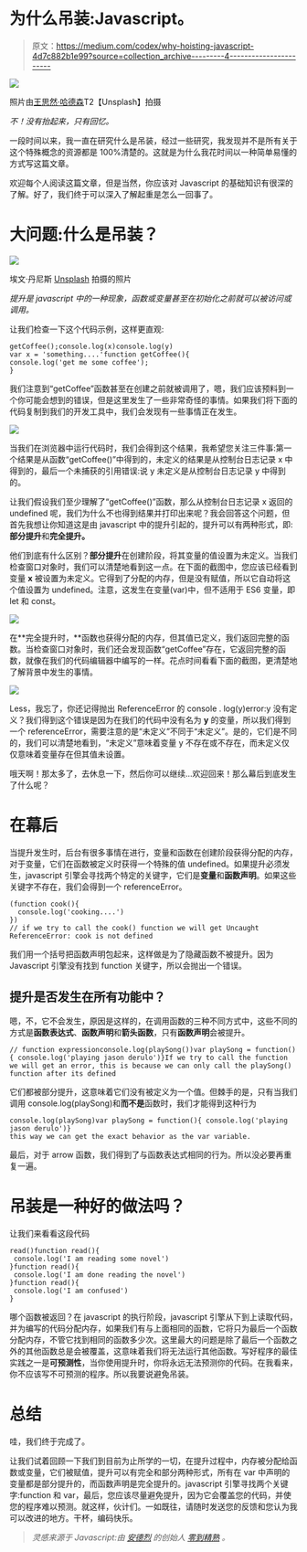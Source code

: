 # 为什么吊装:Javascript。

> 原文：<https://medium.com/codex/why-hoisting-javascript-4d7c882b1e99?source=collection_archive---------4----------------------->

![](img/3fd2ad955df26952db0104888c32b7b2.png)

照片由[王思然·哈德森](https://unsplash.com/@hudsoncrafted)T2【Unsplash】拍摄

*不！没有抬起来，只有回忆。*

一段时间以来，我一直在研究什么是吊装，经过一些研究，我发现并不是所有关于这个特殊概念的资源都是 100%清楚的。这就是为什么我花时间以一种简单易懂的方式写这篇文章。

欢迎每个人阅读这篇文章，但是当然，你应该对 Javascript 的基础知识有很深的了解。好了，我们终于可以深入了解起重是怎么一回事了。

# 大问题:什么是吊装？

![](img/471070a877ad8bd2a10b5db85f34c07e.png)

埃文·丹尼斯 [Unsplash](https://unsplash.com/photos/i--IN3cvEjg) 拍摄的照片

*提升是 javascript 中的一种现象，函数或变量甚至在初始化之前就可以被访问或调用。*

让我们检查一下这个代码示例，这样更直观:

```
getCoffee();console.log(x)console.log(y)
var x = 'something....'function getCoffee(){
console.log('get me some coffee');
} 
```

我们注意到“getCoffee”函数甚至在创建之前就被调用了，嗯，我们应该预料到一个你可能会想到的错误，但是这里发生了一些非常奇怪的事情。如果我们将下面的代码复制到我们的开发工具中，我们会发现有一些事情正在发生。

![](img/53886fa8bba2b1d9af67248d7f1015a6.png)

当我们在浏览器中运行代码时，我们会得到这个结果，我希望您关注三件事:第一个结果是从函数“getCoffee()”中得到的，未定义的结果是从控制台日志记录 x 中得到的，最后一个未捕获的引用错误:说 y 未定义是从控制台日志记录 y 中得到的。

让我们假设我们至少理解了“getCoffee()”函数，那么从控制台日志记录 x 返回的 undefined 呢，我们为什么不也得到结果并打印出来呢？我会回答这个问题，但首先我想让你知道这是由 javascript 中的提升引起的，提升可以有两种形式，即:**部分提升**和**完全提升。**

他们到底有什么区别？**部分提升**在创建阶段，将其变量的值设置为未定义。当我们检查窗口对象时，我们可以清楚地看到这一点。在下面的截图中，您应该已经看到变量 **x** 被设置为未定义。它得到了分配的内存，但是没有赋值，所以它自动将这个值设置为 undefined。注意，这发生在变量(var)中，但不适用于 ES6 变量，即 let 和 const。

![](img/f21b272a3ad645480557b8a37e2fa5a6.png)

在**完全提升时，**函数也获得分配的内存，但其值已定义，我们返回完整的函数。当检查窗口对象时，我们还会发现函数“getCoffee”存在，它返回完整的函数，就像在我们的代码编辑器中编写的一样。花点时间看看下面的截图，更清楚地了解背景中发生的事情。

![](img/798219b96777dacc1ecfb230e9bd2d41.png)

Less，我忘了，你还记得抛出 ReferenceError 的 console . log(y)error:y 没有定义？我们得到这个错误是因为在我们的代码中没有名为 **y** 的变量，所以我们得到一个 referenceError，需要注意的是“未定义”不同于“未定义”。是的，它们是不同的，我们可以清楚地看到，“未定义”意味着变量 y 不存在或不存在，而未定义仅仅意味着变量存在但其值未设置。

哦天啊！那太多了，去休息一下，然后你可以继续...欢迎回来！那么幕后到底发生了什么呢？

# 在幕后

当提升发生时，后台有很多事情在进行，变量和函数在创建阶段获得分配的内存，对于变量，它们在函数被定义时获得一个特殊的值 undefined。如果提升必须发生，javascript 引擎会寻找两个特定的关键字，它们是**变量**和**函数声明**。如果这些关键字不存在，我们会得到一个 referenceError。

```
(function cook(){ 
  console.log('cooking....')
})
// if we try to call the cook() function we will get Uncaught ReferenceError: cook is not defined 
```

我们用一个括号把函数声明包起来，这样做是为了隐藏函数不被提升。因为 Javascript 引擎没有找到 function 关键字，所以会抛出一个错误。

## 提升是否发生在所有功能中？

嗯，不，它不会发生，原因是这样的，在调用函数的三种不同方式中，这些不同的方式是**函数表达式**、**函数声明**和**箭头函数**，只有**函数声明**会被提升。

```
// function expressionconsole.log(playSong())var playSong = function(){ console.log('playing jason derulo')}If we try to call the function we will get an error, this is because we can only call the playSong() function after its defined
```

它们都被部分提升，这意味着它们没有被定义为一个值。但棘手的是，只有当我们调用 console.log(playSong)和**而不是**函数时，我们才能得到这种行为

```
console.log(playSong)var playSong = function(){ console.log('playing jason derulo')}
this way we can get the exact behavior as the var variable.
```

最后，对于 arrow 函数，我们得到了与函数表达式相同的行为。所以没必要再重复一遍。

# 吊装是一种好的做法吗？

让我们来看看这段代码

```
read()function read(){
 console.log('I am reading some novel')
}function read(){
 console.log('I am done reading the novel')
}function read(){
 console.log('I am confused')
}
```

哪个函数被返回？在 javascript 的执行阶段，javascript 引擎从下到上读取代码，并为编写的代码分配内存，如果我们有与上面相同的函数，它将只为最后一个函数分配内存，不管它找到相同的函数多少次。这里最大的问题是除了最后一个函数之外的其他函数总是会被覆盖，这意味着我们将无法运行其他函数。写好程序的最佳实践之一是**可预测性**，当你使用提升时，你将永远无法预测你的代码。在我看来，你不应该写不可预测的程序。所以我要说避免吊装。

# 总结

哇，我们终于完成了。

让我们试着回顾一下我们到目前为止所学的一切，在提升过程中，内存被分配给函数或变量，它们被赋值，提升可以有完全和部分两种形式，所有在 var 中声明的变量都是部分提升的，而函数声明是完全提升的。javascript 引擎寻找两个关键字:function 和 var，最后，您应该尽量避免提升，因为它会覆盖您的代码，并使您的程序难以预测。就这样，伙计们。一如既往，请随时发送您的反馈和您认为我可以改进的地方。干杯，编码快乐。

> *灵感来源于 Javascript:由* [*安德烈*](https://www.linkedin.com/in/andreineagoie/) *的创始人* [*零到精熟*](https://zerotomastery.io) *。*